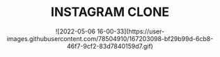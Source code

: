 <h1 align="center">INSTAGRAM CLONE</h1>
<p align="center"> 
![2022-05-06 16-00-33](https://user-images.githubusercontent.com/78504910/167203098-bf29b99d-6cb8-46f7-9cf2-83d7840159d7.gif)
<p/>
